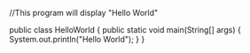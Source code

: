 //This program will display "Hello World"

public class HelloWorld 
{
    public static void main(String[] args) {		
    System.out.println("Hello World");
}
}
